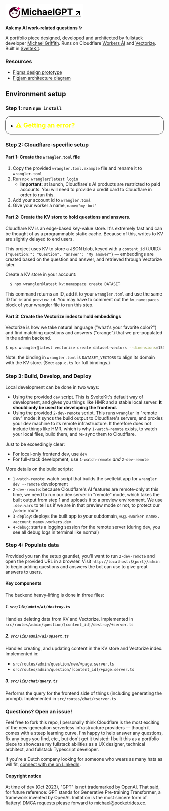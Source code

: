 # [<span style="background:#fff;border-radius:4px;padding:.5rem;vertical-align:middle;color:#000;text-decoration:underline"><img src="static/icon-michaelgpt.svg" width="42" height="42" align="center"/>MichaelGPT <small>↗</small></span>](https://michaelgpt.pocketrides.workers.dev/)

**Ask my AI work-related questions ✨**

A portfolio piece designed, developed and architected by fullstack developer [Michael Griffith](https://linkedin.com/in/mjg000000). Runs on Cloudflare [Workers AI](https://developers.cloudflare.com/workers-ai/tutorials/build-a-retrieval-augmented-generation-ai/) and [Vectorize](https://developers.cloudflare.com/vectorize/). Built in [SvelteKit](https://kit.svelte.dev).

### Resources

- [Figma design prototype](https://www.figma.com/proto/SEYbpEiyZsT6V3XsGH9F04/MichaelGPT)
- [Figjam architecture diagram](https://www.figma.com/file/KsNtdYQF0H8tCEDnhl5ANm/MichaelGPT---Architecture)

## Environment setup

### Step 1: run `npm install`

<details style="border:1px solid #000;padding:1rem 1rem;border-radius:1rem;margin-bottom: 1rem;">
<summary><span style="font-size:1.25rem;font-weight:bold;color:#ff0;">⚠️ Getting an error?</span></summary>

`SyntaxError: Named export 'Ai' not found.`  
**How to resolve:** The Cloudflare AI library shipped in CommonJS format. Hopefully this is fixed soon!

#### Step 1:

Add `"type":"module"` to `node_modules/@cloudflare/ai/package.json`

#### Step 2:

Open `node_modules/@cloudflare/ai/dist` and add `.js` to the ends of the imports, **in all files.**

##### Before (`ai.js`):

```
import { Tensor, TensorType } from "./tensor";
import { InferenceSession } from "./session";
import { resnetLabels } from "./labels";
```

##### After (repeat this for all files):

```
import { Tensor, TensorType } from "./tensor.js";
import { InferenceSession } from "./session.js";
import { resnetLabels } from "./labels.js";
```

</details>

### Step 2: Cloudflare-specific setup

#### Part 1: Create the `wrangler.toml` file

1. Copy the provided `wrangler.toml.example` file and rename it to `wrangler.toml`
2. Run `npx wrangler@latest login`
   - **Important:** at launch, Cloudflare's AI products are restricted to paid accounts. You will need to provide a credit card to Cloudflare in order to run this.
3. Add your account id to `wrangler.toml`
4. Give your worker a name, `name="my-bot"`

#### Part 2: Create the KV store to hold questions and answers.

Cloudflare KV is an edge-based key-value store. It's extremely fast and can be thought of as a programmable static cache. Because of this, writes to KV are slightly delayed to end users.

This project uses KV to store a JSON blob, keyed with a `content_id` (UUID): `{"question:": "Question", "answer": "My answer"}` — embeddings are created based on the question and answer, and retrieved through Vectorize later.

Create a KV store in your account:

```sh
  $ npx wrangler@latest kv:namespace create DATASET
```

This command returns an ID, add it to your `wrangler.toml` and use the same ID for `id` and `preview_id`. You may have to comment out the `kv_namespaces` block of your wrangler file to run this step.

#### Part 3: Create the Vectorize index to hold embeddings

Vectorize is how we take natural language ("what's your favorite color?") and find matching questions and answers ("orange") that we pre-populated in the admin backend.

```sh
$ npx wrangler@latest vectorize create dataset-vectors --dimensions=1536 --metric=cosine
```

Note: the binding in `wrangler.toml` is `DATASET_VECTORS` to align its domain with the KV store. (See: `app.d.ts` for full bindings.)

### Step 3: Build, Develop, and Deploy

Local development can be done in two ways:

- Using the provided `dev` script. This is SvelteKit's default way of development, and gives you things like HMR and a stable local server. **It should only be used for developing the frontend.**
- Using the provided `2-dev-remote` script. This runs `wrangler` in "remote dev" mode: it syncs the build output to Cloudflare's servers, and proxies your dev machine to its remote infrastructure. It therefore does not include things like HMR, which is why `1-watch-remote` exists, to watch your local files, build them, and re-sync them to Cloudflare.

Just to be exceedingly clear:

- For local-only frontend dev, use `dev`
- For full-stack development, use `1-watch-remote` _and_ `2-dev-remote`

More details on the build scripts:

- `1-watch-remote`: watch script that builds the sveltekit app for `wrangler dev --remote` development
- `2-dev-remote`: because Cloudflare's AI features are remote-only at this time, we need to run our dev server in "remote" mode, which takes the built output from step 1 and uploads it to a preview environment. We use `.dev.vars` to tell us if we are in that preview mode or not, to protect our `/admin` route
- `3-deploy`: deploys the built app to your subdomain, e.g. `<worker name>.<account name>.workers.dev`
- `4-debug`: starts a logging session for the remote server (during dev, you see all debug logs in terminal like normal)

### Step 4: Populate data

Provided you ran the setup gauntlet, you'll want to run `2-dev-remote` and open the provided URL in a browser. Visit `http://localhost:${port}/admin` to begin adding questions and answers the bot can use to give great answers to users.

#### Key components

The backend heavy-lifting is done in three files:

##### 1. `src/lib/admin/ai/destroy.ts`

Handles deleting data from KV and Vectorize. Implemented in `src/routes/admin/question/[content_id]/destroy/+server.ts`

##### 2. `src/lib/admin/ai/upsert.ts`

Handles creating, and updating content in the KV store and Vectorize index. Implemented in:

- `src/routes/admin/question/new/+page.server.ts`
- `src/routes/admin/question/[content_id]/+page.server.ts`

##### 3. `src/lib/chat/query.ts`

Performs the query for the frontend side of things (including generating the prompt). Implemented in `src/routes/chat/+server.ts`

### Questions? Open an issue!

Feel free to fork this repo, I personally think Cloudflare is the most exciting of the new-generation serverless infrastructure providers — though it comes with a steep learning curve. I'm happy to help answer any questions, fix any bugs you find, etc., but don't get it twisted: I built this as a portfolio piece to showcase my fullstack abilities as a UX designer, technical architect, and fullstack Typescript developer.

If you're a Dutch company looking for someone who wears as many hats as will fit, [connect with me on LinkedIn](https://linkedin.com/in/mjg000000).

#### Copyright notice

At time of dev (Oct 2023), "GPT" is not trademarked by OpenAI. That said, for future reference: GPT stands for Generative Pre-training Transformer, a framework invented by OpenAI. Imitation is the most sincere form of flattery! DMCA requests please forward to <michael@pocketrides.cc>.
